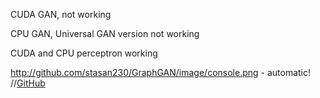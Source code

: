 CUDA GAN, not working

CPU GAN, Universal GAN version not working 

CUDA and CPU perceptron working

http://github.com/stasan230/GraphGAN/image/console.png - automatic!
//[GitHub](http://github.com/stasan230/GraphGAN/image/console.png)
